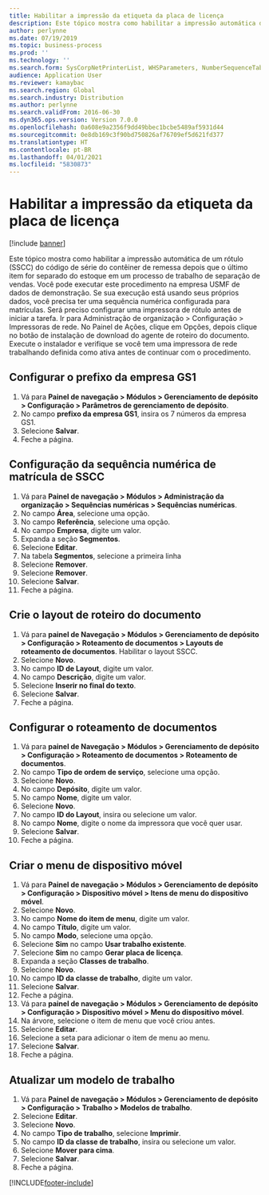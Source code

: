 ```yaml
---
title: Habilitar a impressão da etiqueta da placa de licença
description: Este tópico mostra como habilitar a impressão automática de um rótulo (SSCC) do código de série do contêiner de remessa depois que o último item for separado do estoque em um processo de trabalho de separação de vendas.
author: perlynne
ms.date: 07/19/2019
ms.topic: business-process
ms.prod: ''
ms.technology: ''
ms.search.form: SysCorpNetPrinterList, WHSParameters, NumberSequenceTableListPage, NumberSequenceDetails, WHSDocumentRoutingLayout, WHSDocumentRouting, WHSRFMenuItem, WHSRFMenu, WHSWorkTemplateTable, WHSLicensePlateLabelBuildConfig, WHSLicensePlateLabel
audience: Application User
ms.reviewer: kamaybac
ms.search.region: Global
ms.search.industry: Distribution
ms.author: perlynne
ms.search.validFrom: 2016-06-30
ms.dyn365.ops.version: Version 7.0.0
ms.openlocfilehash: 0a608e9a2356f9dd49bbec1bcbe5489af5931d44
ms.sourcegitcommit: 0e8db169c3f90bd750826af76709ef5d621fd377
ms.translationtype: HT
ms.contentlocale: pt-BR
ms.lasthandoff: 04/01/2021
ms.locfileid: "5830873"
---
```

# <a name="enable-license-plate-label-printing"></a>Habilitar a impressão da etiqueta da placa de licença

[!include [banner](../../includes/banner.md)]

Este tópico mostra como habilitar a impressão automática de um rótulo (SSCC) do código de série do contêiner de remessa depois que o último item for separado do estoque em um processo de trabalho de separação de vendas. Você pode executar este procedimento na empresa USMF de dados de demonstração. Se sua execução está usando seus próprios dados, você precisa ter uma sequência numérica configurada para matrículas. Será preciso configurar uma impressora de rótulo antes de iniciar a tarefa. Ir para Administração de organização > Configuração > Impressoras de rede. No Painel de Ações, clique em Opções, depois clique no botão de instalação de download do agente de roteiro do documento. Execute o instalador e verifique se você tem uma impressora de rede trabalhando definida como ativa antes de continuar com o procedimento.


## <a name="set-up-the-gs1-company-prefix"></a>Configurar o prefixo da empresa GS1
1. Vá para **Painel de navegação > Módulos > Gerenciamento de depósito > Configuração > Parâmetros de gerenciamento de depósito**.
2. No campo **prefixo da empresa GS1**, insira os 7 números da empresa GS1.
3. Selecione **Salvar**.
4. Feche a página.

## <a name="setup-the-sscc-license-plate-number-sequence"></a>Configuração da sequência numérica de matrícula de SSCC
1. Vá para **Painel de navegação > Módulos > Administração da organização > Sequências numéricas > Sequências numéricas**.
2. No campo **Área**, selecione uma opção.
3. No campo **Referência**, selecione uma opção.
4. No campo **Empresa**, digite um valor.
5. Expanda a seção **Segmentos**.
6. Selecione **Editar**.
7. Na tabela **Segmentos**, selecione a primeira linha
8. Selecione **Remover**.
9. Selecione **Remover**.
10. Selecione **Salvar**.
11. Feche a página.

## <a name="create-the-document-route-layout"></a>Crie o layout de roteiro do documento
1. Vá para **painel de Navegação > Módulos > Gerenciamento de depósito > Configuração > Roteamento de documentos > Layouts de roteamento de documentos**. Habilitar o layout SSCC.  
2. Selecione **Novo**.
3. No campo **ID de Layout**, digite um valor.
4. No campo **Descrição**, digite um valor.
5. Selecione **Inserir no final do texto**.
6. Selecione **Salvar**.
7. Feche a página.

## <a name="set-up-the-document-routing"></a>Configurar o roteamento de documentos
1. Vá para **painel de Navegação > Módulos > Gerenciamento de depósito > Configuração > Roteamento de documentos > Roteamento de documentos**.
2. No campo **Tipo de ordem de serviço**, selecione uma opção.
3. Selecione **Novo**.
4. No campo **Depósito**, digite um valor.
5. No campo **Nome**, digite um valor.
6. Selecione **Novo**.
7. No campo **ID do Layout**, insira ou selecione um valor.
8. No campo **Nome**, digite o nome da impressora que você quer usar.
9. Selecione **Salvar**.
10. Feche a página.

## <a name="create-mobile-device-menu"></a>Criar o menu de dispositivo móvel
1. Vá para **Painel de navegação > Módulos > Gerenciamento de depósito > Configuração > Dispositivo móvel > Itens de menu do dispositivo móvel**.
2. Selecione **Novo**.
3. No campo **Nome do item de menu**, digite um valor.
4. No campo **Título**, digite um valor.
5. No campo **Modo**, selecione uma opção.
6. Selecione **Sim** no campo **Usar trabalho existente**.
7. Selecione **Sim** no campo **Gerar placa de licença**.
8. Expanda a seção **Classes de trabalho**.
9. Selecione **Novo**.
10. No campo **ID da classe de trabalho**, digite um valor.
11. Selecione **Salvar**.
12. Feche a página.
13. Vá para **painel de navegação > Módulos > Gerenciamento de depósito > Configuração > Dispositivo móvel > Menu do dispositivo móvel**.
14. Na árvore, selecione o item de menu que você criou antes.
15. Selecione **Editar**.
16. Selecione a seta para adicionar o item de menu ao menu.
17. Selecione **Salvar**.
18. Feche a página.

## <a name="update-a-work-template"></a>Atualizar um modelo de trabalho
1. Vá para **Painel de navegação > Módulos > Gerenciamento de depósito > Configuração > Trabalho > Modelos de trabalho**.
2. Selecione **Editar**.
3. Selecione **Novo**.
4. No campo **Tipo de trabalho**, selecione **Imprimir**.
5. No campo **ID da classe de trabalho**, insira ou selecione um valor.
6. Selecione **Mover para cima**.
7. Selecione **Salvar**.
8. Feche a página.



[!INCLUDE[footer-include](../../../includes/footer-banner.md)]